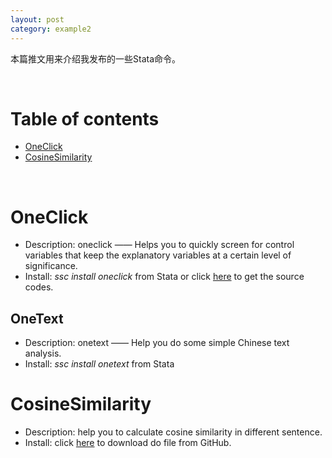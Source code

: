 ```yaml
---
layout: post
category: example2
---
```


本篇推文用来介绍我发布的一些Stata命令。

&emsp;

# Table of contents

- [OneClick](#OneClick)
- [CosineSimilarity](#CosineSimilarity)

&emsp;

# OneClick

- Description: oneclick —— Helps you to quickly screen for control variables that keep the explanatory variables at a certain level of significance.
- Install: *ssc install oneclick* from Stata or click [here](https://github.com/ShutterZor/StataOneClick) to get the source codes.

## OneText

- Description: onetext —— Help you do some simple Chinese text analysis.
- Install:  *ssc install onetext* from Stata

# CosineSimilarity

- Description: help you to calculate cosine similarity in different sentence.
- Install: click [here](https://github.com/ShutterZor/StataCosineSimilarity) to download do file from GitHub.
